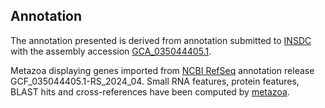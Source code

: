 **Annotation**
----------

The annotation presented is derived from annotation submitted to
[INSDC](http://www.insdc.org) with the assembly accession [GCA\_035044405.1](http://www.ebi.ac.uk/ena/data/view/GCA_035044405.1).

Metazoa displaying genes imported from [NCBI RefSeq](https://www.ncbi.nlm.nih.gov/genome/annotation_euk/Drosophila_montana/GCF_035044405.1-RS_2024_04.html) annotation release GCF_035044405.1-RS_2024_04.
Small RNA features, protein features, BLAST hits and cross-references have been
computed by [metazoa](https://metazoa.ensembl.org/info/genome/annotation/index.html).
